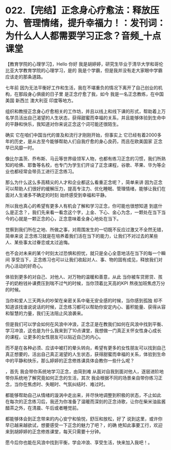 # 022.【完结】正念身心疗愈法：释放压力、管理情绪，提升幸福力！：发刊词：为什么人人都需要学习正念？音频_十点课堂

【教育学院的心理学习】，Hello 你好 我是胡婷婷，研究生毕业于清华大学和哥伦比亚大学教育学院的心理学习，是的 我是个学霸，但是我并没有走大家眼中学霸应该走的那条道路。

七年前 因为无法平衡好工作和生活，我在不堪重负的情况下离开了自己创业的机构，在那段身心俱疲的日子里 是正念疗愈了我，如今 我是一名正念教练，在中国 美国 新西兰 澳大利亚 印度等地方。

组织和教授正念身心疗愈相关的工作坊，并且以线上和线下课的形式，帮助着上万名学员活出自己渴望的人生状态，获得甜蜜而幸福的关系，并且能够体验到生命中的平静和快乐，我知道对你来说正念这个词可能还很陌生。

确实 它在咱们中国当代的普及和流行才刚刚开始，但事实上 它已经有着2000多年的历史，是从古至今能够帮助人们自我疗愈的身心良药，而且在欧美国家 正念早已风靡一时。

像比尔盖茨、乔布斯、马云等世界级领军人物，也都有练习正念的习惯，我们所熟知的哈佛、耶鲁等名校，也专门为学生们开设了正念课程，谷歌、苹果、华为等企业也都经常会带员工进行正念练习。

那么为什么这么多高精尖的人才和企业都这么看重正念呢？，简单来讲 因为正念可以帮助人们很好的缓解压力，提高专注力、优化睡眠、管理情绪，能够让我们在面对人生诸多不确定的时刻 始终感受到幸福和平静。

所以我也真心的希望有更多人有机会了解和学习正念，你可能也很想知道 到底什么是正念？，我们先来看一看念这个字，上金、下心、金心为念，一颗处在当下当今的心就是一颗正念的心，正念意味着全身心地处在当下。

觉察到我们所在之地、所做之事，对周围发生的一切既不反应过激又不全然无错，简单来说 正念练习就是在培养着我们活在当下的能力，让我们不对过去的某些人、某些事太过眷恋或太过追悔。

也不会对未来的某个时刻太过恐惧和担忧，就只是全心全意地活在当下的每一个瞬间 享受当下，正念练习也可以让我们收起对人、事、物的固有成见，释放我们对内心活动的好奇心。

体验到更多的对自己、对他人、对万物的温暖和善意，从此 当你被车贷房贷、孩子的奶粉钱补课费压到喘不过气的时候，当你顶着比天高的KPI 熬夜加班焦虑万分的时候。

当你和爱人三天两头的吵架在亲密关系中毫无安全感的时候，当你感到孤独 却不知道该找谁说说话的时候，正念练习都可以帮助你安定内心、蓄积能量、获得从容和智慧的力量，我们无法阻止风浪袭来。

但是我们可以学会如何在风浪中冲浪，正念正是在教我们如何在风浪中找到平衡、学习冲浪，这也是为什么我来到了10点课堂，我想做一门真正关怀女性身心成长的课程，让更多的女性朋友可以贴近自己的内心。

而不是在各种必须、应该中被打的晕头转向，希望有更多的女性朋友可以找到自己真正想要的，活出自己真正渴望的人生状态，获得甜蜜而幸福的关系，体验到生命中的平静和快乐，那么婷婷的正念修炼课具体会教你一些什么呢？

，首先 我会带你系统地学习正念，由简到难 从面对自我到面对他人，逐层进阶地带你系统地了解究竟如何正念的生活，其次 我会根据不同的场景亲自带你练习正念，当你在焦虑时、失眠时、气氛纠结时、难过时。

都能够帮助自己从情绪的漩涡中走出来，并尽快地调整到积极的状态，不止如此 在每次的正念练习后，我还为你准备了温暖而深刻的正念诗歌，让你在柴米油盐酱醋茶之外，在清晨、午后或者睡觉前。

都能够体会到正念带来的内心安宁和愉悦，舒压和放松，好了 说到这里，或许你早已越来越欲试，想要感受一下正念的魅力了吧？，的确 绝知此事要工行，欢迎来到胡婷婷的正念修炼课堂，每天只需要十分钟。

愿今后你也能在风浪中找到平衡，学会冲浪、享受生活，快来加入我吧！。